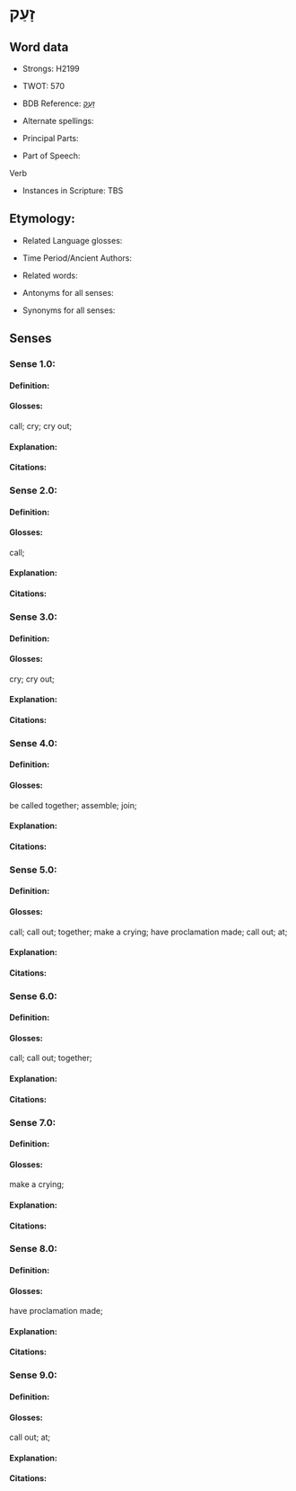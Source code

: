 # זָעַק

<!-- Status: S2="NeedsEdits" -->
<!-- Lexica used for edits:   -->

## Word data

* Strongs: H2199

* TWOT: 570

* BDB Reference: [זָעַק](rc://en/bdb/dict/g.cb.aa)

* Alternate spellings:

* Principal Parts:

* Part of Speech:

Verb

* Instances in Scripture: TBS

## Etymology:

* Related Language glosses:

* Time Period/Ancient Authors:

* Related words:

* Antonyms for all senses:

* Synonyms for all senses:

## Senses

### Sense 1.0:

#### Definition:

#### Glosses:

call; cry; cry out; 

#### Explanation:

#### Citations:



### Sense 2.0:

#### Definition:

#### Glosses:

call; 

#### Explanation:

#### Citations:



### Sense 3.0:

#### Definition:

#### Glosses:

cry; cry out; 

#### Explanation:

#### Citations:



### Sense 4.0:

#### Definition:

#### Glosses:

be called together; assemble; join; 

#### Explanation:

#### Citations:



### Sense 5.0:

#### Definition:

#### Glosses:

call; call out; together; make a crying; have proclamation made; call out; at; 

#### Explanation:

#### Citations:



### Sense 6.0:

#### Definition:

#### Glosses:

call; call out; together; 

#### Explanation:

#### Citations:



### Sense 7.0:

#### Definition:

#### Glosses:

make a crying; 

#### Explanation:

#### Citations:



### Sense 8.0:

#### Definition:

#### Glosses:

have proclamation made; 

#### Explanation:

#### Citations:



### Sense 9.0:

#### Definition:

#### Glosses:

call out; at; 

#### Explanation:

#### Citations:



